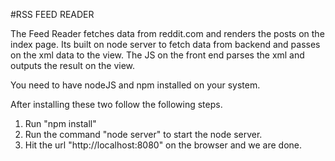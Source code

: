 #RSS FEED READER

The Feed Reader fetches data from reddit.com and renders the posts on the index page. Its built on node server to fetch data from backend and passes on the xml data to the view. The JS on the front end parses the xml and outputs the result on the view.

You need to have nodeJS and npm installed on your system.

After installing these two follow the following steps.

1. Run "npm install"
2. Run the command "node server" to start the node server.
3. Hit the url "http://localhost:8080" on the browser and we are done.

